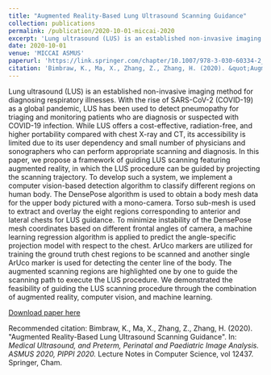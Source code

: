 ```yaml
---
title: "Augmented Reality-Based Lung Ultrasound Scanning Guidance"
collection: publications
permalink: /publication/2020-10-01-miccai-2020
excerpt: 'Lung ultrasound (LUS) is an established non-invasive imaging method for diagnosing respiratory illnesses. With the rise of SARS-CoV-2 (COVID-19) as a global pandemic, LUS has been used to detect pneumopathy for triaging and monitoring patients who are diagnosis or suspected with COVID-19 infection. While LUS offers a cost-effective, radiation-free, and higher portability compared with chest X-ray and CT, its accessibility is limited due to its user dependency and small number of physicians and sonographers who can perform appropriate scanning and diagnosis. In this paper, we propose a framework of guiding LUS scanning featuring augmented reality, in which the LUS procedure can be guided by projecting the scanning trajectory. To develop such a system, we implement a computer vision-based detection algorithm to classify different regions on human body. The DensePose algorithm is used to obtain a body mesh data for the upper body pictured with a mono-camera. Torso sub-mesh is used to extract and overlay the eight regions corresponding to anterior and lateral chests for LUS guidance. To minimize instability of the DensePose mesh coordinates based on different frontal angles of camera, a machine learning regression algorithm is applied to predict the angle-specific projection model with respect to the chest. ArUco markers are utilized for training the ground truth chest regions to be scanned and another single ArUco marker is used for detecting the center line of the body. The augmented scanning regions are highlighted one by one to guide the scanning path to execute the LUS procedure. We demonstrated the feasibility of guiding the LUS scanning procedure through the combination of augmented reality, computer vision, and machine learning.'
date: 2020-10-01
venue: 'MICCAI ASMUS'
paperurl: 'https://link.springer.com/chapter/10.1007/978-3-030-60334-2_11'
citation: 'Bimbraw, K., Ma, X., Zhang, Z., Zhang, H. (2020). &quot;Augmented Reality-Based Lung Ultrasound Scanning Guidance&quot;. In: <i>Medical Ultrasound, and Preterm, Perinatal and Paediatric Image Analysis. ASMUS 2020, PIPPI 2020.</i> Lecture Notes in Computer Science, vol 12437. Springer, Cham.'
---
```

Lung ultrasound (LUS) is an established non-invasive imaging method for diagnosing respiratory illnesses. With the rise of SARS-CoV-2 (COVID-19) as a global pandemic, LUS has been used to detect pneumopathy for triaging and monitoring patients who are diagnosis or suspected with COVID-19 infection. While LUS offers a cost-effective, radiation-free, and higher portability compared with chest X-ray and CT, its accessibility is limited due to its user dependency and small number of physicians and sonographers who can perform appropriate scanning and diagnosis. In this paper, we propose a framework of guiding LUS scanning featuring augmented reality, in which the LUS procedure can be guided by projecting the scanning trajectory. To develop such a system, we implement a computer vision-based detection algorithm to classify different regions on human body. The DensePose algorithm is used to obtain a body mesh data for the upper body pictured with a mono-camera. Torso sub-mesh is used to extract and overlay the eight regions corresponding to anterior and lateral chests for LUS guidance. To minimize instability of the DensePose mesh coordinates based on different frontal angles of camera, a machine learning regression algorithm is applied to predict the angle-specific projection model with respect to the chest. ArUco markers are utilized for training the ground truth chest regions to be scanned and another single ArUco marker is used for detecting the center line of the body. The augmented scanning regions are highlighted one by one to guide the scanning path to execute the LUS procedure. We demonstrated the feasibility of guiding the LUS scanning procedure through the combination of augmented reality, computer vision, and machine learning.

[Download paper here](https://link.springer.com/chapter/10.1007/978-3-030-60334-2_11)

Recommended citation: Bimbraw, K., Ma, X., Zhang, Z., Zhang, H. (2020). "Augmented Reality-Based Lung Ultrasound Scanning Guidance". In: <i>Medical Ultrasound, and Preterm, Perinatal and Paediatric Image Analysis. ASMUS 2020, PIPPI 2020.</i> Lecture Notes in Computer Science, vol 12437. Springer, Cham.